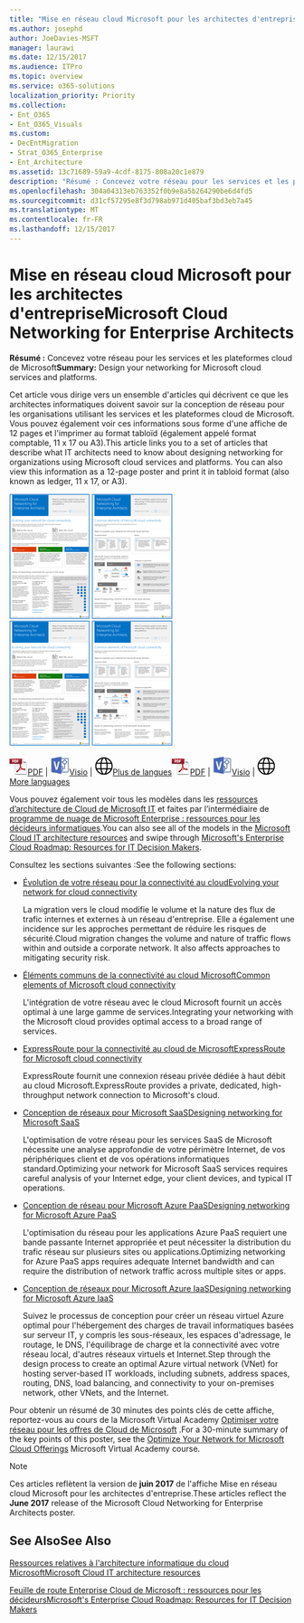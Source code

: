 ```yaml
---
title: "Mise en réseau cloud Microsoft pour les architectes d'entreprise"
ms.author: josephd
author: JoeDavies-MSFT
manager: laurawi
ms.date: 12/15/2017
ms.audience: ITPro
ms.topic: overview
ms.service: o365-solutions
localization_priority: Priority
ms.collection:
- Ent_O365
- Ent_O365_Visuals
ms.custom:
- DecEntMigration
- Strat_O365_Enterprise
- Ent_Architecture
ms.assetid: 13c71689-59a9-4cdf-8175-808a20c1e879
description: "Résumé : Concevez votre réseau pour les services et les plateformes cloud de Microsoft"
ms.openlocfilehash: 304a04313eb763352f0b9e8a5b264290be6d4fd5
ms.sourcegitcommit: d31cf57295e8f3d798ab971d405baf3bd3eb7a45
ms.translationtype: MT
ms.contentlocale: fr-FR
ms.lasthandoff: 12/15/2017
---
```

# <a name="microsoft-cloud-networking-for-enterprise-architects"></a><span data-ttu-id="86ea9-103">Mise en réseau cloud Microsoft pour les architectes d'entreprise</span><span class="sxs-lookup"><span data-stu-id="86ea9-103">Microsoft Cloud Networking for Enterprise Architects</span></span>

 <span data-ttu-id="86ea9-104">**Résumé :** Concevez votre réseau pour les services et les plateformes cloud de Microsoft</span><span class="sxs-lookup"><span data-stu-id="86ea9-104">**Summary:** Design your networking for Microsoft cloud services and platforms.</span></span>
  
<span data-ttu-id="86ea9-p101">Cet article vous dirige vers un ensemble d'articles qui décrivent ce que les architectes informatiques doivent savoir sur la conception de réseau pour les organisations utilisant les services et les plateformes cloud de Microsoft. Vous pouvez également voir ces informations sous forme d'une affiche de 12 pages et l'imprimer au format tabloïd (également appelé format comptable, 11 x 17 ou A3).</span><span class="sxs-lookup"><span data-stu-id="86ea9-p101">This article links you to a set of articles that describe what IT architects need to know about designing networking for organizations using Microsoft cloud services and platforms. You can also view this information as a 12-page poster and print it in tabloid format (also known as ledger, 11 x 17, or A3).</span></span>
  
<span data-ttu-id="86ea9-107">[![Thumb image pour le modèle de mise en réseau de nuage Microsoft](images/95e8ab6a-b4d0-4836-acc1-b0b77ebf46e6.png)  
](https://go.microsoft.com/fwlink/p/?linkid=842073)</span><span class="sxs-lookup"><span data-stu-id="86ea9-107">[![Thumb image for Microsoft cloud networking model](images/95e8ab6a-b4d0-4836-acc1-b0b77ebf46e6.png)  
](https://go.microsoft.com/fwlink/p/?linkid=842073)</span></span>
  
<span data-ttu-id="86ea9-108">![Fichier PDF](images/ITPro_Other_PDFicon.png)[PDF](https://go.microsoft.com/fwlink/p/?linkid=842073) | ![Fichier Visio](images/ITPro_Other_VisioIcon.jpg)[Visio](https://go.microsoft.com/fwlink/p/?linkid=842074) | ![Affichage d'une page contenant des versions dans d'autres langues](images/e16c992d-b0f8-48ae-bf44-db7a9fcaab9e.png)[Plus de langues](https://www.microsoft.com/download/details.aspx?id=54425)</span><span class="sxs-lookup"><span data-stu-id="86ea9-108">![PDF file](images/ITPro_Other_PDFicon.png)[PDF](https://go.microsoft.com/fwlink/p/?linkid=842073) | ![Visio file](images/ITPro_Other_VisioIcon.jpg)[Visio](https://go.microsoft.com/fwlink/p/?linkid=842074) | ![See a page with versions in additional languages](images/e16c992d-b0f8-48ae-bf44-db7a9fcaab9e.png)[More languages](https://www.microsoft.com/download/details.aspx?id=54425)</span></span>
  
<span data-ttu-id="86ea9-109">Vous pouvez également voir tous les modèles dans les [ressources d’architecture de Cloud de Microsoft IT](microsoft-cloud-it-architecture-resources.md) et faites par l’intermédiaire de [programme de nuage de Microsoft Enterprise : ressources pour les décideurs informatiques](https://aka.ms/cloudarchitecture).</span><span class="sxs-lookup"><span data-stu-id="86ea9-109">You can also see all of the models in the [Microsoft Cloud IT architecture resources](microsoft-cloud-it-architecture-resources.md) and swipe through [Microsoft's Enterprise Cloud Roadmap: Resources for IT Decision Makers](https://aka.ms/cloudarchitecture).</span></span>
  
<span data-ttu-id="86ea9-110">Consultez les sections suivantes :</span><span class="sxs-lookup"><span data-stu-id="86ea9-110">See the following sections:</span></span>
  
- [<span data-ttu-id="86ea9-111">Évolution de votre réseau pour la connectivité au cloud</span><span class="sxs-lookup"><span data-stu-id="86ea9-111">Evolving your network for cloud connectivity</span></span>](evolving-your-network-for-cloud-connectivity.md)
    
    <span data-ttu-id="86ea9-p102">La migration vers le cloud modifie le volume et la nature des flux de trafic internes et externes à un réseau d'entreprise. Elle a également une incidence sur les approches permettant de réduire les risques de sécurité.</span><span class="sxs-lookup"><span data-stu-id="86ea9-p102">Cloud migration changes the volume and nature of traffic flows within and outside a corporate network. It also affects approaches to mitigating security risk.</span></span>
    
- [<span data-ttu-id="86ea9-114">Éléments communs de la connectivité au cloud Microsoft</span><span class="sxs-lookup"><span data-stu-id="86ea9-114">Common elements of Microsoft cloud connectivity</span></span>](common-elements-of-microsoft-cloud-connectivity.md)
    
    <span data-ttu-id="86ea9-115">L'intégration de votre réseau avec le cloud Microsoft fournit un accès optimal à une large gamme de services.</span><span class="sxs-lookup"><span data-stu-id="86ea9-115">Integrating your networking with the Microsoft cloud provides optimal access to a broad range of services.</span></span>
    
- [<span data-ttu-id="86ea9-116">ExpressRoute pour la connectivité au cloud de Microsoft</span><span class="sxs-lookup"><span data-stu-id="86ea9-116">ExpressRoute for Microsoft cloud connectivity</span></span>](expressroute-for-microsoft-cloud-connectivity.md)
    
    <span data-ttu-id="86ea9-117">ExpressRoute fournit une connexion réseau privée dédiée à haut débit au cloud Microsoft.</span><span class="sxs-lookup"><span data-stu-id="86ea9-117">ExpressRoute provides a private, dedicated, high-throughput network connection to Microsoft's cloud.</span></span>
    
- [<span data-ttu-id="86ea9-118">Conception de réseaux pour Microsoft SaaS</span><span class="sxs-lookup"><span data-stu-id="86ea9-118">Designing networking for Microsoft SaaS</span></span>](designing-networking-for-microsoft-saas.md)
    
    <span data-ttu-id="86ea9-119">L'optimisation de votre réseau pour les services SaaS de Microsoft nécessite une analyse approfondie de votre périmètre Internet, de vos périphériques client et de vos opérations informatiques standard.</span><span class="sxs-lookup"><span data-stu-id="86ea9-119">Optimizing your network for Microsoft SaaS services requires careful analysis of your Internet edge, your client devices, and typical IT operations.</span></span>
    
- [<span data-ttu-id="86ea9-120">Conception de réseau pour Microsoft Azure PaaS</span><span class="sxs-lookup"><span data-stu-id="86ea9-120">Designing networking for Microsoft Azure PaaS</span></span>](designing-networking-for-microsoft-azure-paas.md)
    
    <span data-ttu-id="86ea9-121">L'optimisation du réseau pour les applications Azure PaaS requiert une bande passante Internet appropriée et peut nécessiter la distribution du trafic réseau sur plusieurs sites ou applications.</span><span class="sxs-lookup"><span data-stu-id="86ea9-121">Optimizing networking for Azure PaaS apps requires adequate Internet bandwidth and can require the distribution of network traffic across multiple sites or apps.</span></span>
    
- [<span data-ttu-id="86ea9-122">Conception de réseaux pour Microsoft Azure IaaS</span><span class="sxs-lookup"><span data-stu-id="86ea9-122">Designing networking for Microsoft Azure IaaS</span></span>](designing-networking-for-microsoft-azure-iaas.md)
    
    <span data-ttu-id="86ea9-123">Suivez le processus de conception pour créer un réseau virtuel Azure optimal pour l'hébergement des charges de travail informatiques basées sur serveur IT, y compris les sous-réseaux, les espaces d'adressage, le routage, le DNS, l'équilibrage de charge et la connectivité avec votre réseau local, d'autres réseaux virtuels et Internet.</span><span class="sxs-lookup"><span data-stu-id="86ea9-123">Step through the design process to create an optimal Azure virtual network (VNet) for hosting server-based IT workloads, including subnets, address spaces, routing, DNS, load balancing, and connectivity to your on-premises network, other VNets, and the Internet.</span></span>
    
<span data-ttu-id="86ea9-124">Pour obtenir un résumé de 30 minutes des points clés de cette affiche, reportez-vous au cours de la Microsoft Virtual Academy [Optimiser votre réseau pour les offres de Cloud de Microsoft](https://mva.microsoft.com/en-US/training-courses/optimize-your-network-for-microsoft-cloud-offerings-17743) .</span><span class="sxs-lookup"><span data-stu-id="86ea9-124">For a 30-minute summary of the key points of this poster, see the [Optimize Your Network for Microsoft Cloud Offerings](https://mva.microsoft.com/en-US/training-courses/optimize-your-network-for-microsoft-cloud-offerings-17743) Microsoft Virtual Academy course.</span></span>
  
> [!NOTE]
> <span data-ttu-id="86ea9-125">Ces articles reflètent la version de **juin 2017** de l'affiche Mise en réseau cloud Microsoft pour les architectes d'entreprise.</span><span class="sxs-lookup"><span data-stu-id="86ea9-125">These articles reflect the **June 2017** release of the Microsoft Cloud Networking for Enterprise Architects poster.</span></span>
  
## <a name="see-also"></a><span data-ttu-id="86ea9-126">See Also</span><span class="sxs-lookup"><span data-stu-id="86ea9-126">See Also</span></span>

[<span data-ttu-id="86ea9-127">Ressources relatives à l'architecture informatique du cloud Microsoft</span><span class="sxs-lookup"><span data-stu-id="86ea9-127">Microsoft Cloud IT architecture resources</span></span>](microsoft-cloud-it-architecture-resources.md)

[<span data-ttu-id="86ea9-128">Feuille de route Enterprise Cloud de Microsoft : ressources pour les décideurs</span><span class="sxs-lookup"><span data-stu-id="86ea9-128">Microsoft's Enterprise Cloud Roadmap: Resources for IT Decision Makers</span></span>](https://sway.com/FJ2xsyWtkJc2taRD)



